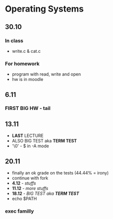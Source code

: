 # Operating Systems

## 30.10
### In class
* write.c & cat.c
### For homework
* program with read, write and open <br>
* hw is in moodle

## 6.11 
### FIRST BIG HW - tail

## 13.11
* __LAST__ LECTURE
* ALSO BIG TEST aka __TERM TEST__
* '\0' - $ in -A mode  

## 20.11
* finally an ok grade on the tests (44.44% = irony)
* continue with fork
* __4.12__ - *stuffs*
* __11.12__ - *more stuffs*
* __18.12__ - *BIG TEST aka __TERM TEST__*
* echo $PATH
### exec familly
